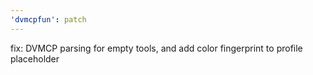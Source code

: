 ```yaml
---
'dvmcpfun': patch
---
```


fix: DVMCP parsing for empty tools, and add color fingerprint to profile placeholder
